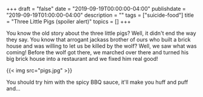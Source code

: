 +++
draft = "false"
date = "2019-09-19T00:00:00-04:00"
publishdate = "2019-09-19T01:00:00-04:00"
description = ""
tags = ["suicide-food"]
title = "Three Little Pigs (spoiler alert)"
topics = []
+++

You know the old story about the three little pigs?  Well, it didn't end the way they say.  You know that arrogant jackass brother of ours who built a brick house and was willing to let us be killed by the wolf?  Well, we saw what was coming!  Before the wolf got there, we marched over there and turned his big brick house into a restaurant and we fixed him real good!

{{< img src="pigs.jpg" >}}

You should try him with the spicy BBQ sauce, it'll make you huff and puff and...

